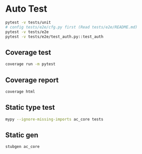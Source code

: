 # Auto Test

```bash
pytest -v tests/unit
# config tests/e2e/cfg.py first (Read tests/e2e/README.md)
pytest -v tests/e2e
pytest -v tests/e2e/test_auth.py::test_auth
```

## Coverage test

```bash
coverage run -m pytest
```

## Coverage report

```bash
coverage html
```

## Static type test

```bash
mypy --ignore-missing-imports ac_core tests
```

## Static gen

```bash
stubgen ac_core
```
